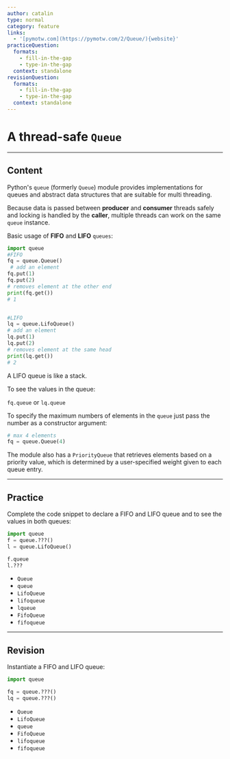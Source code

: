 ```yaml
---
author: catalin
type: normal
category: feature
links:
  - '[pymotw.com](https://pymotw.com/2/Queue/){website}'
practiceQuestion:
  formats:
    - fill-in-the-gap
    - type-in-the-gap
  context: standalone
revisionQuestion:
  formats:
    - fill-in-the-gap
    - type-in-the-gap
  context: standalone
---
```


# A thread-safe `Queue`


---

## Content

Python's `queue` (formerly `Queue`) module provides implementations for queues and abstract data structures that are suitable for multi threading.

Because data is passed between **producer** and **consumer** threads safely and locking is handled by the **caller**, multiple threads can work on the same `queue`  instance.

Basic usage of **FIFO** and **LIFO**  `queues`:

```python
import queue
#FIFO
fq = queue.Queue()
 # add an element
fq.put(1)
fq.put(2)
# removes element at the other end
print(fq.get())
# 1


#LIFO
lq = queue.LifoQueue()
# add an element
lq.put(1)
lq.put(2)
# removes element at the same head
print(lq.get())
# 2
```

A LIFO queue is like a stack.

To see the values in the queue:

`fq.queue`
or
`lq.queue`

To specify the maximum numbers of elements in the `queue` just pass the number as a constructor argument:

```python
# max 4 elements
fq = queue.Queue(4)
```

The module also has a `PriorityQueue` that retrieves elements based on a priority value, which is determined by a user-specified weight given to each queue entry.


---

## Practice

Complete the code snippet to declare a FIFO and LIFO queue and to see the values in both queues:

```python
import queue
f = queue.???()
l = queue.LifoQueue()

f.queue
l.???
```

- `Queue`
- `queue`
- `LifoQueue`
- `lifoqueue`
- `lqueue`
- `FifoQueue`
- `fifoqueue`


---

## Revision

Instantiate a FIFO and LIFO queue:

```python
import queue

fq = queue.???()
lq = queue.???()
```

- `Queue`
- `LifoQueue`
- `queue`
- `FifoQueue`
- `lifoqueue`
- `fifoqueue`
 
